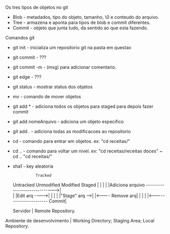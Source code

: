 Os tres tipos de objetos no git

- Blob - metadados, tipo do objeto, tamanho, \0 e conteudo do arquivo.
- Tree - armazena e aponta para tipos de blob e commit diferentes.
- Commit - objeto que junta tudo, da sentido ao que esta fazendo.







Comandos git

- git init - inicializa um repositorio git na pasta em questao
- git commit - ???
- git commit -m - (msg) para adicionar comentario.
- git edge - ???
- git status - mostrar status dos objetos
- mv - comando de mover objetos
- git add * - adiciona todos os objetos para staged para depois fazer commit
- git add nomeArquivo - adiciona um objeto especifico
- git add . - adiciona todas as modificacoes ao repositorio
- cd - comando para entrar em objetos. ex: "cd receitas/"
- cd .. - comando para voltar um nivel. ex: "cd receitas/receitas doces" ~ cd .. "cd receitas/"
- sha1 - key aleatoria




				Tracked
	
	Untracked	Unmodified	Modified	Staged
	    |		     |		    | 		    |
	    |Adiciona arquivo ----------------------------->|	
	    |		     |Edit arq ---->|		    |
	    |		     |		    |"Stage" arq -->|
	    |<---- Remove arq|		    |		    |
	    |	             |<---------------------- Commit|


	Servidor
	   |
	Remote Repository.

Ambiente de desenvolvimento
	   | 
    Working Directory;
      Staging Area;
    Local Repository.